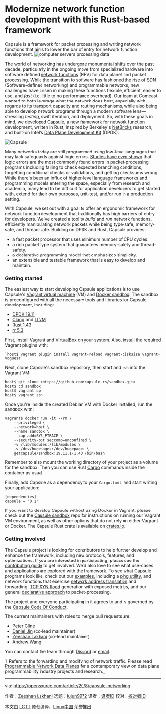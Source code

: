 [#]: collector: (lujun9972)
[#]: translator: ( )
[#]: reviewer: ( )
[#]: publisher: ( )
[#]: url: ( )
[#]: subject: (Modernize network function development with this Rust-based framework)
[#]: via: (https://opensource.com/article/20/8/capsule-networking)
[#]: author: (Zeeshan Lakhani https://opensource.com/users/zeeshanlakhani)

Modernize network function development with this Rust-based framework
======
Capsule is a framework for packet processing and writing network
functions that aims to lower the bar of entry for network function
development.
![computer servers processing data][1]

The world of networking has undergone monumental shifts over the past decade, particularly in the ongoing move from specialized hardware into software defined [network functions][2] (NFV) for data plane1 and packet processing. While the transition to software has fashioned the [rise of][3] SDN (Software-defined networking) and programmable networks, new challenges have arisen in making these functions flexible, efficient, easier to use, and _fast_ (i.e. little to no performance overhead). Our team at Comcast wanted to both leverage what the network does best, especially with regards to its transport capacity and routing mechanisms, while also being able to develop network programs through a modern software lens—stressing _testing_, swift iteration, and deployment. So, with these goals in mind, we developed [Capsule][4], a new framework for network function development, written in Rust, inspired by Berkeley's [NetBricks][5] research, and built-on Intel's [Data Plane Development Kit][6] (DPDK).

![][7]

Many networks today are still programmed using low-level languages that may lack safeguards against logic errors. [Studies have even shown][8] that logic errors are the most commonly found errors in packet-processing programs including failing to check expected branching conditions, forgetting conditional checks or validations, and getting checksums wrong. While there's been an influx of higher-level language frameworks and programming models entering the space, especially from research and academia, many tend to be difficult for application developers to get started with, extend for their own purposes, unit-test, and/or run in a production setting.

With Capsule, we set out with a goal to offer an ergonomic framework for network function development that traditionally has high barriers of entry for developers. We've created a tool to _build_ and _run_ network functions, efficiently manipulating network packets while being type-safe, memory-safe, and thread-safe. Building on DPDK and Rust, Capsule provides:

  * a fast packet processor that uses minimum number of CPU cycles.
  * a rich packet type system that guarantees memory-safety and thread-safety.
  * a declarative programming model that emphasizes simplicity.
  * an extensible and testable framework that is easy to develop and maintain.



### Getting started

The easiest way to start developing Capsule applications is to use Capsule's [Vagrant virtual machine][9] (VM) and [Docker sandbox][10]. The sandbox is preconfigured with all the necessary tools and libraries for Capsule development, including:

  * [DPDK 19.11][11]
  * [Clang][12] and [LLVM][13]
  * [Rust 1.43][14]
  * [rr 5.3][15]



First, install [Vagrant][16] and [VirtualBox][17] on your system. Also, install the required Vagrant plugins with:


```
`host$ vagrant plugin install vagrant-reload vagrant-disksize vagrant-vbguest`
```

Next, clone Capsule's sandbox repository, then start and `ssh` into the Vagrant VM:


```
host$ git clone <https://github.com/capsule-rs/sandbox.git>
host$ cd sandbox
host$ vagrant up
host$ vagrant ssh
```

Once you're inside the created Debian VM with Docker installed, run the sandbox with:


```
vagrant$ docker run -it --rm \
    --privileged \
    --network=host \
    --name sandbox \
    --cap-add=SYS_PTRACE \
    --security-opt seccomp=unconfined \
    -v /lib/modules:/lib/modules \
    -v /dev/hugepages:/dev/hugepages \
    getcapsule/sandbox:19.11.1-1.43 /bin/bash
```

Remember to also mount the working directory of your project as a volume for the sandbox. Then you can use Rust [Cargo][18] commands inside the container as usual.

Finally, add Capsule as a dependency to your `Cargo.toml`, and start writing your application:


```
[dependencies]
capsule = "0.1"
```

If you want to develop Capsule without using Docker in Vagrant, please check out the [Capsule sandbox][19] repo for instructions on running our Vagrant VM environment, as well as other options that do not rely on either Vagrant or Docker. The Capsule Rust crate is available on [crates.io][20].

### Getting involved

The Capsule project is looking for contributors to help further develop and enhance the framework, including new protocols, features, and optimizations. If you are interested in participating, please see the [contributing guide][21] to get involved. We'd also love to see what use-cases and applications are explored with the framework. To see what Capsule programs look like, check out our [examples][22], including a [ping utility][23], and network functions that exercise [network address translation][24] and forwarding, [TCP SYN flood][25] generation with exposed metrics, and our general [declarative approach][26] to packet-processing.

The project and everyone participating in it agrees to and is governed by the [Capsule Code Of Conduct][27].

The current maintainers with roles to merge pull requests are:

  * [Peter Cline][28]
  * [Daniel Jin][29] (co-lead maintainer)
  * [Zeeshan Lakhani][30] (co-lead maintainer)
  * [Andrew Wang][31]



You can contact the team through [Discord][32] or [email][33].

1_Refers to the forwarding and modifying of network traffic. Please read [Programmable Network Data Planes][34] for a contemporary view on data plane programmability industry projects and research._

--------------------------------------------------------------------------------

via: https://opensource.com/article/20/8/capsule-networking

作者：[Zeeshan Lakhani][a]
选题：[lujun9972][b]
译者：[译者ID](https://github.com/译者ID)
校对：[校对者ID](https://github.com/校对者ID)

本文由 [LCTT](https://github.com/LCTT/TranslateProject) 原创编译，[Linux中国](https://linux.cn/) 荣誉推出

[a]: https://opensource.com/users/zeeshanlakhani
[b]: https://github.com/lujun9972
[1]: https://opensource.com/sites/default/files/styles/image-full-size/public/lead-images/server_data_system_admin.png?itok=q6HCfNQ8 (computer servers processing data)
[2]: https://www.sciencedirect.com/topics/computer-science/network-function
[3]: https://twitter.com/cisco/status/1012108281165373440
[4]: https://github.com/capsule-rs/capsule
[5]: https://www.usenix.org/system/files/conference/osdi16/osdi16-panda.pdf
[6]: https://www.dpdk.org/
[7]: https://opensource.com/sites/default/files/capsule.png (Capsule)
[8]: https://arxiv.org/abs/1909.06344
[9]: https://github.com/capsule-rs/sandbox/blob/master/Vagrantfile
[10]: https://hub.docker.com/repository/docker/getcapsule/sandbox
[11]: https://doc.dpdk.org/guides-19.11/rel_notes/release_19_11.html
[12]: https://clang.llvm.org/
[13]: https://www.llvm.org/
[14]: https://blog.rust-lang.org/2020/04/23/Rust-1.43.0.html
[15]: https://rr-project.org/
[16]: https://www.vagrantup.com/
[17]: https://www.virtualbox.org/
[18]: https://doc.rust-lang.org/book/ch01-03-hello-cargo.html
[19]: https://github.com/capsule-rs/sandbox/blob/master/README.md
[20]: https://crates.io/crates/capsule
[21]: https://github.com/capsule-rs/capsule/blob/master/CONTRIBUTING.md
[22]: https://github.com/capsule-rs/capsule/tree/master/examples
[23]: https://github.com/capsule-rs/capsule/tree/master/examples/ping4d
[24]: https://github.com/capsule-rs/capsule/tree/master/examples/nat64
[25]: https://github.com/capsule-rs/capsule/tree/master/examples/syn-flood
[26]: https://github.com/capsule-rs/capsule/blob/master/examples/pktdump/main.rs
[27]: https://github.com/capsule-rs/capsule/blob/master/CODE_OF_CONDUCT.md
[28]: https://github.com/clinedome
[29]: https://github.com/drunkirishcoder
[30]: https://github.com/zeeshanlakhani
[31]: https://github.com/awangc
[32]: https://discord.gg/sVN47RU
[33]: mailto:capsule-dev@googlegroups.com
[34]: http://www.justinesherry.com/papers/antichi-dagstuhl19.pdf
